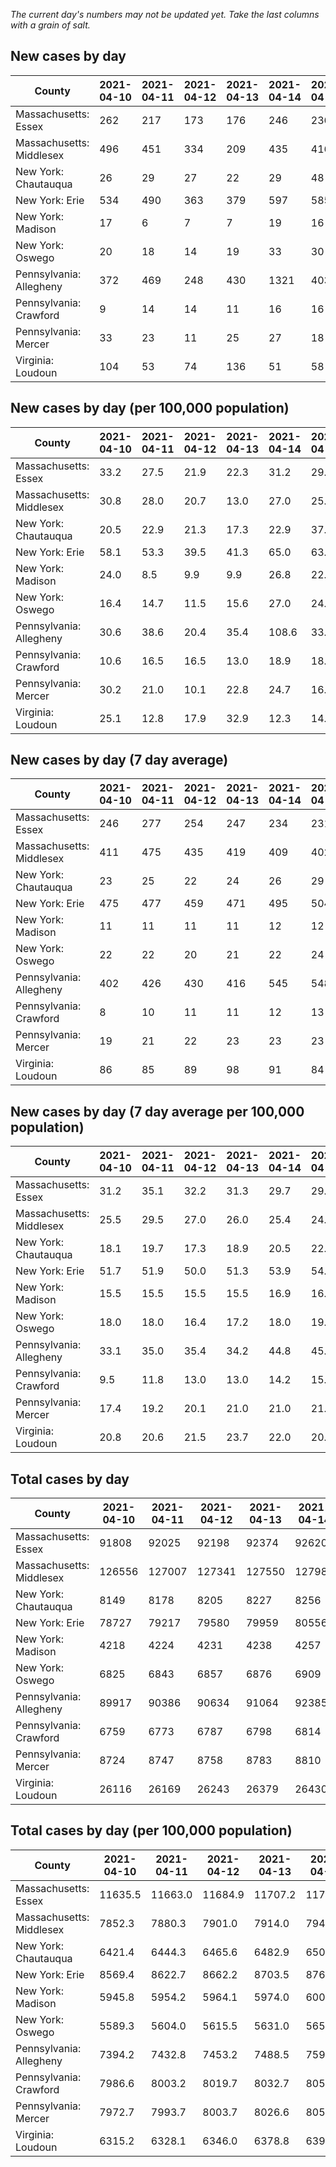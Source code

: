 _The current day's numbers may not be updated yet. Take the last columns with a grain of salt._
## New cases by day

| County | 2021-04-10 | 2021-04-11 | 2021-04-12 | 2021-04-13 | 2021-04-14 | 2021-04-15 | 2021-04-16 |
| --- | --- | --- | --- | --- | --- | --- | --- |
| Massachusetts: Essex | 262 | 217 | 173 | 176 | 246 | 236 |  |
| Massachusetts: Middlesex | 496 | 451 | 334 | 209 | 435 | 416 |  |
| New York: Chautauqua | 26 | 29 | 27 | 22 | 29 | 48 |  |
| New York: Erie | 534 | 490 | 363 | 379 | 597 | 585 |  |
| New York: Madison | 17 | 6 | 7 | 7 | 19 | 16 |  |
| New York: Oswego | 20 | 18 | 14 | 19 | 33 | 30 |  |
| Pennsylvania: Allegheny | 372 | 469 | 248 | 430 | 1321 | 403 |  |
| Pennsylvania: Crawford | 9 | 14 | 14 | 11 | 16 | 16 |  |
| Pennsylvania: Mercer | 33 | 23 | 11 | 25 | 27 | 18 |  |
| Virginia: Loudoun | 104 | 53 | 74 | 136 | 51 | 58 |  |

## New cases by day (per 100,000 population)

| County | 2021-04-10 | 2021-04-11 | 2021-04-12 | 2021-04-13 | 2021-04-14 | 2021-04-15 | 2021-04-16 |
| --- | --- | --- | --- | --- | --- | --- | --- |
| Massachusetts: Essex | 33.2 | 27.5 | 21.9 | 22.3 | 31.2 | 29.9 |  |
| Massachusetts: Middlesex | 30.8 | 28.0 | 20.7 | 13.0 | 27.0 | 25.8 |  |
| New York: Chautauqua | 20.5 | 22.9 | 21.3 | 17.3 | 22.9 | 37.8 |  |
| New York: Erie | 58.1 | 53.3 | 39.5 | 41.3 | 65.0 | 63.7 |  |
| New York: Madison | 24.0 | 8.5 | 9.9 | 9.9 | 26.8 | 22.6 |  |
| New York: Oswego | 16.4 | 14.7 | 11.5 | 15.6 | 27.0 | 24.6 |  |
| Pennsylvania: Allegheny | 30.6 | 38.6 | 20.4 | 35.4 | 108.6 | 33.1 |  |
| Pennsylvania: Crawford | 10.6 | 16.5 | 16.5 | 13.0 | 18.9 | 18.9 |  |
| Pennsylvania: Mercer | 30.2 | 21.0 | 10.1 | 22.8 | 24.7 | 16.4 |  |
| Virginia: Loudoun | 25.1 | 12.8 | 17.9 | 32.9 | 12.3 | 14.0 |  |

## New cases by day (7 day average)

| County | 2021-04-10 | 2021-04-11 | 2021-04-12 | 2021-04-13 | 2021-04-14 | 2021-04-15 | 2021-04-16 |
| --- | --- | --- | --- | --- | --- | --- | --- |
| Massachusetts: Essex | 246 | 277 | 254 | 247 | 234 | 231 |  |
| Massachusetts: Middlesex | 411 | 475 | 435 | 419 | 409 | 402 |  |
| New York: Chautauqua | 23 | 25 | 22 | 24 | 26 | 29 |  |
| New York: Erie | 475 | 477 | 459 | 471 | 495 | 504 |  |
| New York: Madison | 11 | 11 | 11 | 11 | 12 | 12 |  |
| New York: Oswego | 22 | 22 | 20 | 21 | 22 | 24 |  |
| Pennsylvania: Allegheny | 402 | 426 | 430 | 416 | 545 | 548 |  |
| Pennsylvania: Crawford | 8 | 10 | 11 | 11 | 12 | 13 |  |
| Pennsylvania: Mercer | 19 | 21 | 22 | 23 | 23 | 23 |  |
| Virginia: Loudoun | 86 | 85 | 89 | 98 | 91 | 84 |  |

## New cases by day (7 day average per 100,000 population)

| County | 2021-04-10 | 2021-04-11 | 2021-04-12 | 2021-04-13 | 2021-04-14 | 2021-04-15 | 2021-04-16 |
| --- | --- | --- | --- | --- | --- | --- | --- |
| Massachusetts: Essex | 31.2 | 35.1 | 32.2 | 31.3 | 29.7 | 29.3 |  |
| Massachusetts: Middlesex | 25.5 | 29.5 | 27.0 | 26.0 | 25.4 | 24.9 |  |
| New York: Chautauqua | 18.1 | 19.7 | 17.3 | 18.9 | 20.5 | 22.9 |  |
| New York: Erie | 51.7 | 51.9 | 50.0 | 51.3 | 53.9 | 54.9 |  |
| New York: Madison | 15.5 | 15.5 | 15.5 | 15.5 | 16.9 | 16.9 |  |
| New York: Oswego | 18.0 | 18.0 | 16.4 | 17.2 | 18.0 | 19.7 |  |
| Pennsylvania: Allegheny | 33.1 | 35.0 | 35.4 | 34.2 | 44.8 | 45.1 |  |
| Pennsylvania: Crawford | 9.5 | 11.8 | 13.0 | 13.0 | 14.2 | 15.4 |  |
| Pennsylvania: Mercer | 17.4 | 19.2 | 20.1 | 21.0 | 21.0 | 21.0 |  |
| Virginia: Loudoun | 20.8 | 20.6 | 21.5 | 23.7 | 22.0 | 20.3 |  |

## Total cases by day

| County | 2021-04-10 | 2021-04-11 | 2021-04-12 | 2021-04-13 | 2021-04-14 | 2021-04-15 | 2021-04-16 |
| --- | --- | --- | --- | --- | --- | --- | --- |
| Massachusetts: Essex | 91808 | 92025 | 92198 | 92374 | 92620 | 92856 |  |
| Massachusetts: Middlesex | 126556 | 127007 | 127341 | 127550 | 127985 | 128401 |  |
| New York: Chautauqua | 8149 | 8178 | 8205 | 8227 | 8256 | 8304 |  |
| New York: Erie | 78727 | 79217 | 79580 | 79959 | 80556 | 81141 |  |
| New York: Madison | 4218 | 4224 | 4231 | 4238 | 4257 | 4273 |  |
| New York: Oswego | 6825 | 6843 | 6857 | 6876 | 6909 | 6939 |  |
| Pennsylvania: Allegheny | 89917 | 90386 | 90634 | 91064 | 92385 | 92788 |  |
| Pennsylvania: Crawford | 6759 | 6773 | 6787 | 6798 | 6814 | 6830 |  |
| Pennsylvania: Mercer | 8724 | 8747 | 8758 | 8783 | 8810 | 8828 |  |
| Virginia: Loudoun | 26116 | 26169 | 26243 | 26379 | 26430 | 26488 |  |

## Total cases by day (per 100,000 population)

| County | 2021-04-10 | 2021-04-11 | 2021-04-12 | 2021-04-13 | 2021-04-14 | 2021-04-15 | 2021-04-16 |
| --- | --- | --- | --- | --- | --- | --- | --- |
| Massachusetts: Essex | 11635.5 | 11663.0 | 11684.9 | 11707.2 | 11738.4 | 11768.3 |  |
| Massachusetts: Middlesex | 7852.3 | 7880.3 | 7901.0 | 7914.0 | 7941.0 | 7966.8 |  |
| New York: Chautauqua | 6421.4 | 6444.3 | 6465.6 | 6482.9 | 6505.8 | 6543.6 |  |
| New York: Erie | 8569.4 | 8622.7 | 8662.2 | 8703.5 | 8768.5 | 8832.1 |  |
| New York: Madison | 5945.8 | 5954.2 | 5964.1 | 5974.0 | 6000.8 | 6023.3 |  |
| New York: Oswego | 5589.3 | 5604.0 | 5615.5 | 5631.0 | 5658.1 | 5682.6 |  |
| Pennsylvania: Allegheny | 7394.2 | 7432.8 | 7453.2 | 7488.5 | 7597.2 | 7630.3 |  |
| Pennsylvania: Crawford | 7986.6 | 8003.2 | 8019.7 | 8032.7 | 8051.6 | 8070.5 |  |
| Pennsylvania: Mercer | 7972.7 | 7993.7 | 8003.7 | 8026.6 | 8051.3 | 8067.7 |  |
| Virginia: Loudoun | 6315.2 | 6328.1 | 6346.0 | 6378.8 | 6391.2 | 6405.2 |  |
